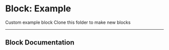# Block: Example

Custom example block
Clone this folder to make new blocks

---

## Block Documentation
